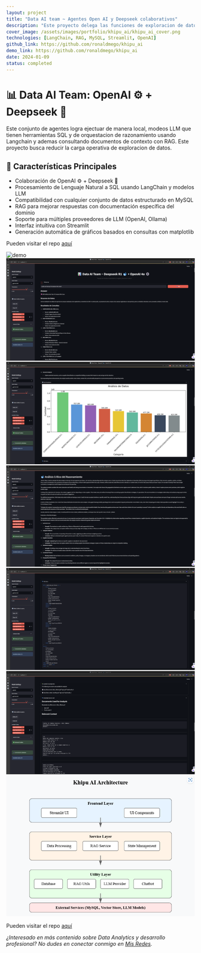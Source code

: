 ```yaml
---
layout: project
title: "Data AI team ~ Agentes Open AI y Deepseek colaborativos"
description: "Este proyecto delega las funciones de exploracion de datos y analisis critico a agentes OpenAI ⚙️ y Deepseek 🐋"
cover_image: /assets/images/portfolio/khipu_ai/khipu_ai_cover.png
technologies: [LangChain, RAG, MySQL, Streamlit, OpenAI]
github_link: https://github.com/ronaldmego/khipu_ai
demo_link: https://github.com/ronaldmego/khipu_ai
date: 2024-01-09
status: completed
---
```


# 📊 Data AI Team: OpenAI ⚙️ + Deepseek 🐋

Este conjunto de agentes logra ejectuar de manera local, modeos LLM que tienen herramientas SQL y de orquestacion de razonamiento usando Langchain y ademas consultando documentos de contexto con RAG. Este proyecto busca reducir la carga operativa de exploracion de datos.

## 🌟 Características Principales

- Colaboración de OpenAI ⚙️ + Deepseek 🐋
- Procesamiento de Lenguaje Natural a SQL usando LangChain y modelos LLM
- Compatibilidad con cualquier conjunto de datos estructurado en MySQL
- RAG para mejorar respuestas con documentación específica del dominio
- Soporte para múltiples proveedores de LLM (OpenAI, Ollama)
- Interfaz intuitiva con Streamlit
- Generación automática de gráficos basados en consultas con matplotlib

Pueden visitar el repo [aquí](https://github.com/ronaldmego/agent-sql-khipu_ai)

![demo](/assets/images/portfolio/khipu_ai/khipu-gif.gif)
![demo](/assets/images/portfolio/khipu_ai/khipu000.png)
![demo](/assets/images/portfolio/khipu_ai/khipu001.png)
![demo](/assets/images/portfolio/khipu_ai/khipu003.png)
![demo](/assets/images/portfolio/khipu_ai/khipu004.png)
![demo](/assets/images/portfolio/khipu_ai/khipu005.png)
![demo](/assets/images/portfolio/khipu_ai/khipu006.png)

Pueden visitar el repo [aquí](https://github.com/ronaldmego/agent-sql-khipu_ai)


*¿Interesado en más contenido sobre Data Analytics y desarrollo profesional? No dudes en conectar conmigo en [Mis Redes](https://ronaldmego.github.io/contact/).*